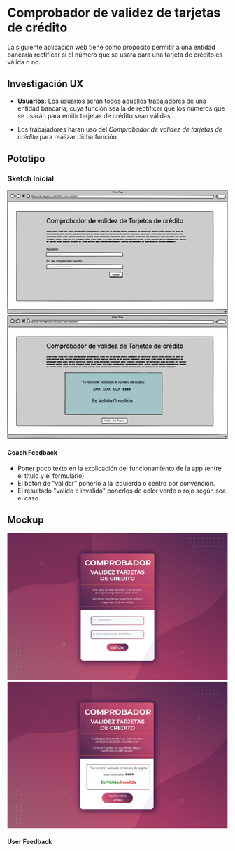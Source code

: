 # Comprobador de validez de tarjetas de crédito

La siguiente aplicación web tiene como propósito permitir a una entidad bancaria rectificar si el número que se usara para una tarjeta de crédito es válida o no.

## Investigación UX

* **Usuarios:** Los usuarios serán todos aquellos trabajadores de una entidad bancaria, cuya función sea la de rectificar que los números que se usarán para emitir tarjetas de crédito sean válidas.

* Los trabajadores haran uso del *Comprobador de validez de tarjetas de crédito* para realizar dicha función.

## Pototipo

### Sketch Inicial

![sketch pag1](PrototypeImages/Inicial.png)
![sketch pag2](PrototypeImages/Second.png)

#### Coach Feedback
* Poner poco texto en la explicación del funcionamiento de la app (entre el título y el formulario)
* El botón de "validar" ponerlo a la izquierda o centro por convención.
* El resultado "valido e invalido" ponerlos de color verde o rojo según sea el caso.

## Mockup

![mochup pag1](PrototypeImages/pagInicial.png)
![mockup pag2](PrototypeImages/PagFinal.png)

#### User Feedback
